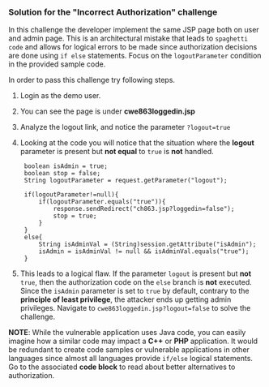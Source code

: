 ### Solution for the "Incorrect Authorization" challenge

In this challenge the developer implement the same JSP page both on user and admin page.
This is an architectural mistake that leads to `spaghetti code` and allows for logical errors to be made since authorization decisions are done using `if else` statements.
Focus on the `logoutParameter` condition in the provided sample code.

In order to pass this challenge try following steps.

1. Login as the demo user.
2. You can see the page is under **cwe863loggedin.jsp**
3. Analyze the logout link, and notice the parameter `?logout=true`
4. Looking at the code you will notice that the situation where the **logout** parameter is present but **not equal** to `true` is **not** handled. 


        boolean isAdmin = true;
        boolean stop = false;
        String logoutParameter = request.getParameter("logout");
        
        if(logoutParameter!=null){
            if(logoutParameter.equals("true")){
                response.sendRedirect("ch863.jsp?loggedin=false");	
                stop = true;
            }
        }
        else{
            String isAdminVal = (String)session.getAttribute("isAdmin");
            isAdmin = isAdminVal != null && isAdminVal.equals("true");
        }	

5. This leads to a logical flaw. If the parameter `logout` is present but **not** `true`, then the authorization code on the `else` branch is **not** executed. 
Since the `isAdmin` parameter is set to `true` by default, contrary to the **principle of least privilege**, the attacker ends up getting admin privileges. 
Navigate to `cwe863loggedin.jsp?logout=false` to solve the challenge.

**NOTE**: While the vulnerable application uses Java code, you can easily imagine how a similar code may impact a **C++** or **PHP** application. 
It would be redundant to create code samples or vulnerable applications in other languages since almost all languages provide `if/else` logical statements. Go to the associated **code block** to read about better alternatives to authorization.


